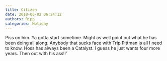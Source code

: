 ```yaml
---
title: Citizen
date: 2018-06-02 06:24:12
authors: Ripp
categories: Holiday
---
```


 Piss on him. Ya gotta start sometime. Might as well point out what he has been doing all along. Anybody that sucks face with Trip Pittman is all I need to know. Hoss has always been a Catalyst. I guess he just wants four more years. Then out with his ass!!’